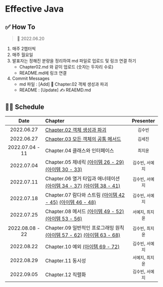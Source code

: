 # Effective Java

## ✅ How To

> 📅 2022.06.20

1. 매주 2챕터씩
2. 매주 월요일
3. 발표자는 정해진 분량을 정리하여 md 파일로 업로드 및 링크 연결 하기
    - Chapter02.md 와 같이 업로드 (숫자는 두자리 수로)
    - README.md에 링크 연결
4. Commit Messages
    - md 파일 : [Add] 📝 Chapter.02 객체 생성과 파괴
    - README : [Update] ✍️ REAEMD.md

## 👩‍💻 Schedule

|      Date       | Chapter                                                                                       |  Presenter   |
|:---------------:|:----------------------------------------------------------------------------------------------|:------------:|
|   2022.06.27    | [Chapter.02 객체 생성과 파괴](./Chapter02.md)                                                        |    `김수빈`     |
|   2022.06.27    | [Chapter.03 모든 객체의 공통 메서드](./Chapter03.md)                                                    |    `김세진`     |
| 2022.07.04 - 11 | Chapter.04 클래스와 인터페이스                                                                         |    `최지윤`     |
|   2022.07.04    | Chapter.05 제네릭 [(아이템 26 - 29)](./Chapter05(1).md) [(아이템 30 - 33)](./Chapter05(2).md)          | `김수빈`, `서예지` |
|   2022.07.11    | Chapter.06 열거 타입과 애너테이션 [(아이템 34 - 37)](./Chapter06(1).md) [(아이템 38 - 41)](./Chapter06(2).md) | `김수빈`, `서예지` |
|   2022.07.18    | Chapter.07 람다와 스트림 [(아이템 42 - 45)](./Chapter07(1).md) [(아이템 46 - 48)](./Chapter07(2).md)      | `김수빈`, `서예지` |
|   2022.07.25    | Chapter.08 메서드 [(아이템 49 - 52)](./Chapter08(1).md) [(아이템 53 - 56)](./Chapter08(2).md)          | `서예지`, `최지윤` |
| 2022.08.08 - 22 | Chapter.09 일반적인 프로그래밍 원칙 [(아이템 57 - 62)](./Chapter09(1).md) [(아이템 63 - 68)](./Chapter09(2).md) | `김수빈`, `최지윤` |
|   2022.08.22    | Chapter.10 예외 [(아이템 69 - 72)](./Chapter10(1).md)                                                 | `김수빈`, `서예지` |
|   2022.08.29    | Chapter.11 동시성                                                                                | `서예지`, `최지윤` |
|   2022.09.05    | Chapter.12 직렬화                                                                                | `김수빈`, `서예지` |
 
